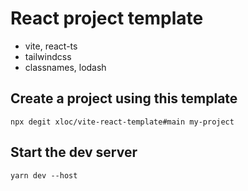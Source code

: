# React project template

* vite, react-ts
* tailwindcss
* classnames, lodash


## Create a project using this template
```
npx degit xloc/vite-react-template#main my-project
```


## Start the dev server
```
yarn dev --host
````

